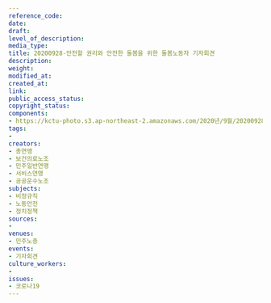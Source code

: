 ```yaml
---
reference_code: 
date: 
draft: 
level_of_description: 
media_type: 
title: 20200928-안전할 권리와 안전한 돌봄을 위한 돌봄노동자 기자회견
description: 
weight: 
modified_at: 
created_at: 
link: 
public_access_status: 
copyright_status: 
components:
- https://kctu-photo.s3.ap-northeast-2.amazonaws.com/2020년/9월/20200928-안전할+권리와+안전한+돌봄을+위한+돌봄노동자+기자회견/_W1D8195.jpg
tags:
- 
creators:
- 총연맹
- 보건의료노조
- 민주일반연맹
- 서비스연맹
- 공공운수노조
subjects:
- 비정규직
- 노동안전
- 정치정책
sources:
- 
venues:
- 민주노총
events:
- 기자회견
culture_workers:
- 
issues:
- 코로나19
---
```

